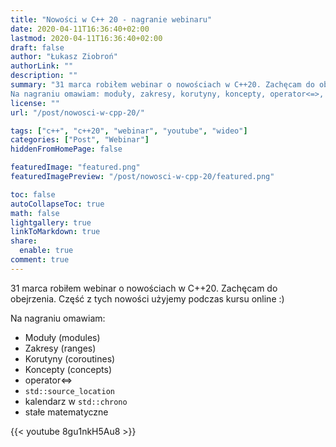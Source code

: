 ```yaml
---
title: "Nowości w C++ 20 - nagranie webinaru"
date: 2020-04-11T16:36:40+02:00
lastmod: 2020-04-11T16:36:40+02:00
draft: false
author: "Łukasz Ziobroń"
authorLink: ""
description: ""
summary: "31 marca robiłem webinar o nowościach w C++20. Zachęcam do obejrzenia. Część z tych nowości użyjemy podczas kursu online :)
Na nagraniu omawiam: moduły, zakresy, korutyny, koncepty, operator<=>, `std::source_location`, kalendarz w `std::chrono`, stałe matematyczne"
license: ""
url: "/post/nowosci-w-cpp-20/"

tags: ["c++", "c++20", "webinar", "youtube", "wideo"]
categories: ["Post", "Webinar"]
hiddenFromHomePage: false

featuredImage: "featured.png"
featuredImagePreview: "/post/nowosci-w-cpp-20/featured.png"

toc: false
autoCollapseToc: true
math: false
lightgallery: true
linkToMarkdown: true
share:
  enable: true
comment: true
---
```


31 marca robiłem webinar o nowościach w C++20. Zachęcam do obejrzenia. Część z tych nowości użyjemy podczas kursu online :)

Na nagraniu omawiam:

* Moduły (modules)
* Zakresy (ranges)
* Korutyny (coroutines)
* Koncepty (concepts)
* operator<=>
* `std::source_location`
* kalendarz w `std::chrono`
* stałe matematyczne

{{< youtube 8gu1nkH5Au8 >}}
